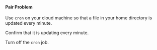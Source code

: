 #### Pair Problem

Use `cron` on your cloud machine so that a file in your home directory is updated every minute.

Confirm that it is updating every minute.

Turn off the `cron` job.
